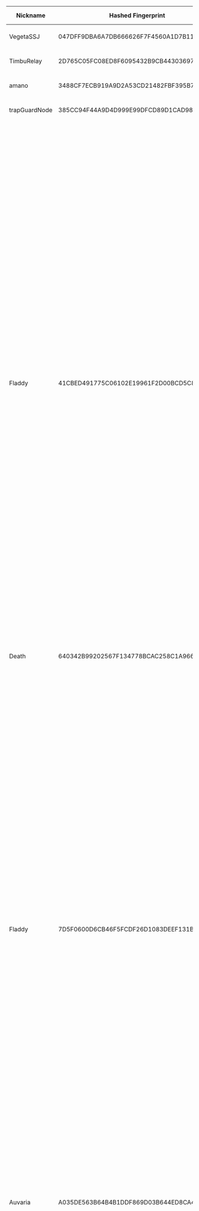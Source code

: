 | Nickname |  Hashed Fingerprint	| Or Addresses | Contact | Running | Flags | Last Seen | First Seen | Last Restarted | Advertised Bandwidth | Platform | Version | Version Status | Recommended Version | Verified hostnames | Exit policy |
|---|---|---|---|---|---|---|---|---|---|---|---|---|---|---|---|
|VegetaSSJ | 047DFF9DBA6A7DB666626F7F4560A1D7B1135F73 | ["217.123.114.168:9001"] | <myusernameis AT outlook DOT com> | true | Running, V2Dir, Valid | 2025-09-12 16:00:00 | 2025-09-12 16:00:00 | 2025-09-12 15:33:08 | 0 | Tor 0.4.8.17 on Linux | 0.4.8.17 | recommended | true | ["217-123-114-168.cable.dynamic.v4.ziggo.nl"] | ["reject *:*"]|
|TimbuRelay | 2D765C05FC08ED8F6095432B9CB443036975EEA1 | ["90.191.35.58:9443"] | N/A | true | Running, V2Dir, Valid | 2025-09-12 16:00:00 | 2025-09-12 16:00:00 | 2025-09-12 15:05:52 | 0 | Tor 0.4.8.17 on Linux | 0.4.8.17 | recommended | true | ["58-35-191-90.dyn.estpak.ee"] | ["reject *:*"]|
|amano | 3488CF7ECB919A9D2A53CD21482FBF395B721A96 | ["157.180.37.67:9001"] | Eder Nucci <eder nucci AT gmail dot com> | true | Running, V2Dir, Valid | 2025-09-12 16:00:00 | 2025-09-12 01:00:00 | 2025-09-12 00:58:11 | 0 | Tor 0.4.8.17 on Linux | 0.4.8.17 | recommended | true | ["static.67.37.180.157.clients.your-server.de"] | ["reject *:*"]|
|trapGuardNode | 385CC94F44A9D4D999E99DFCD89D1CAD98263405 | ["162.62.225.238:9001"] | your_email@example.com | true | Running, V2Dir, Valid | 2025-09-12 16:00:00 | 2025-09-12 14:00:00 | 2025-09-12 13:15:50 | 0 | Tor 0.4.8.17 on Linux | 0.4.8.17 | recommended | true | N/A | ["reject *:*"]|
|Fladdy | 41CBED491775C06102E19961F2D00BCD5C821CF5 | ["91.219.238.161:9006"] | FladloBillo22@proton.me | true | Exit, Running, V2Dir, Valid | 2025-09-12 16:00:00 | 2025-09-12 11:00:00 | 2025-09-12 09:54:50 | 0 | Tor 0.4.8.17 on Linux | 0.4.8.17 | recommended | true | N/A | ["reject 0.0.0.0/8:*","reject 169.254.0.0/16:*","reject 127.0.0.0/8:*","reject 192.168.0.0/16:*","reject 10.0.0.0/8:*","reject 172.16.0.0/12:*","reject 91.219.238.161:*","accept *:20-22","accept *:43","accept *:53","accept *:79-81","accept *:194","accept *:220","accept *:389","accept *:443","accept *:465","accept *:531","accept *:543-544","accept *:554","accept *:563","accept *:587","accept *:636","accept *:706","accept *:853","accept *:873","accept *:902-904","accept *:981","accept *:989-995","accept *:1194","accept *:1220","accept *:1293","accept *:1500","accept *:1533","accept *:1677","accept *:1723","accept *:1755","accept *:1863","accept *:2082","accept *:2083","accept *:2086-2087","accept *:2095-2096","accept *:2102-2104","accept *:3128","accept *:3690","accept *:4321","accept *:4643","accept *:5050","accept *:5190","accept *:5222-5223","accept *:5228","accept *:5900","accept *:6660-6669","accept *:6679","accept *:6697","accept *:8000","accept *:8008","accept *:8074","accept *:8080","accept *:8082","accept *:8087-8088","accept *:8332-8333","accept *:8443","accept *:8888","accept *:9418","accept *:9999","accept *:10000","accept *:11371","accept *:19294","accept *:19638","accept *:50002","accept *:64738","reject *:*"]|
|Death | 640342B99202567F134778BCAC258C1A966AD7EE | ["15.204.199.12:47474"] | nobody | true | Running, Valid | 2025-09-12 16:00:00 | 2025-09-12 13:00:00 | 2025-09-12 12:30:41 | 0 | Tor 0.4.8.16 on Linux | 0.4.8.16 | recommended | true | N/A | ["reject *:*"]|
|Fladdy | 7D5F0600D6CB46F5FCDF26D1083DEEF131BAC437 | ["91.219.238.161:9002"] | FladloBillo22@proton.me | true | Exit, Running, V2Dir, Valid | 2025-09-12 16:00:00 | 2025-09-12 11:00:00 | 2025-09-12 09:54:50 | 0 | Tor 0.4.8.17 on Linux | 0.4.8.17 | recommended | true | N/A | ["reject 0.0.0.0/8:*","reject 169.254.0.0/16:*","reject 127.0.0.0/8:*","reject 192.168.0.0/16:*","reject 10.0.0.0/8:*","reject 172.16.0.0/12:*","reject 91.219.238.161:*","accept *:20-22","accept *:43","accept *:53","accept *:79-81","accept *:194","accept *:220","accept *:389","accept *:443","accept *:465","accept *:531","accept *:543-544","accept *:554","accept *:563","accept *:587","accept *:636","accept *:706","accept *:853","accept *:873","accept *:902-904","accept *:981","accept *:989-995","accept *:1194","accept *:1220","accept *:1293","accept *:1500","accept *:1533","accept *:1677","accept *:1723","accept *:1755","accept *:1863","accept *:2082","accept *:2083","accept *:2086-2087","accept *:2095-2096","accept *:2102-2104","accept *:3128","accept *:3690","accept *:4321","accept *:4643","accept *:5050","accept *:5190","accept *:5222-5223","accept *:5228","accept *:5900","accept *:6660-6669","accept *:6679","accept *:6697","accept *:8000","accept *:8008","accept *:8074","accept *:8080","accept *:8082","accept *:8087-8088","accept *:8332-8333","accept *:8443","accept *:8888","accept *:9418","accept *:9999","accept *:10000","accept *:11371","accept *:19294","accept *:19638","accept *:50002","accept *:64738","reject *:*"]|
|Auvaria | A035DE563B64B4B1DDF869D03B644ED8CA44CF6B | ["5.255.102.162:9001","[2a04:52c0:107:6095::1]:9001"] | N/A | false | Running, V2Dir, Valid | 2025-09-12 04:00:00 | 2025-09-12 03:00:00 | 2025-09-12 02:19:44 | 0 | Tor 0.4.8.17 on Linux | 0.4.8.17 | recommended | true | N/A | ["reject *:*"]|
|Fladdy | A096CED80F44487F208CB9850E77A5AD6034F826 | ["91.219.238.161:9004"] | FladloBillo22@proton.me | true | Exit, Running, V2Dir, Valid | 2025-09-12 16:00:00 | 2025-09-12 11:00:00 | 2025-09-12 09:54:50 | 0 | Tor 0.4.8.17 on Linux | 0.4.8.17 | recommended | true | N/A | ["reject 0.0.0.0/8:*","reject 169.254.0.0/16:*","reject 127.0.0.0/8:*","reject 192.168.0.0/16:*","reject 10.0.0.0/8:*","reject 172.16.0.0/12:*","reject 91.219.238.161:*","accept *:20-22","accept *:43","accept *:53","accept *:79-81","accept *:194","accept *:220","accept *:389","accept *:443","accept *:465","accept *:531","accept *:543-544","accept *:554","accept *:563","accept *:587","accept *:636","accept *:706","accept *:853","accept *:873","accept *:902-904","accept *:981","accept *:989-995","accept *:1194","accept *:1220","accept *:1293","accept *:1500","accept *:1533","accept *:1677","accept *:1723","accept *:1755","accept *:1863","accept *:2082","accept *:2083","accept *:2086-2087","accept *:2095-2096","accept *:2102-2104","accept *:3128","accept *:3690","accept *:4321","accept *:4643","accept *:5050","accept *:5190","accept *:5222-5223","accept *:5228","accept *:5900","accept *:6660-6669","accept *:6679","accept *:6697","accept *:8000","accept *:8008","accept *:8074","accept *:8080","accept *:8082","accept *:8087-8088","accept *:8332-8333","accept *:8443","accept *:8888","accept *:9418","accept *:9999","accept *:10000","accept *:11371","accept *:19294","accept *:19638","accept *:50002","accept *:64738","reject *:*"]|
|oimnidtx | A3159EAEC5290671EA9400F6E068E40EE11EF48D | ["31.17.44.37:9001"] | oimnidtx@4wrd.cc | true | Running, V2Dir, Valid | 2025-09-12 16:00:00 | 2025-09-12 11:00:00 | 2025-09-12 10:04:26 | 0 | Tor 0.4.8.17 on Linux | 0.4.8.17 | recommended | true | ["ip1f112c25.dynamic.kabel-deutschland.de"] | ["reject *:*"]|
|operaTor | BB9C19BDE42CCAE091FD3854DC6B02AF55808D54 | ["162.202.107.146:8443"] | torrelay_operator.isothermally@8shield.net | false | Running, V2Dir, Valid | 2025-09-12 13:00:00 | 2025-09-12 00:00:00 | 2025-09-11 22:50:32 | 61555 | Tor 0.4.8.17 on Linux | 0.4.8.17 | recommended | true | N/A | ["reject *:*"]|
|trapGuardNode | C5146AC9F1565FA755498F7DE976141F1629B3A1 | ["162.62.225.238:9001"] | your_email@example.com | false | Running, V2Dir, Valid | 2025-09-12 14:00:00 | 2025-09-12 14:00:00 | 2025-09-10 09:04:07 | 188862 | Tor 0.4.8.17 on Linux | 0.4.8.17 | recommended | true | N/A | ["reject *:*"]|
|Fladdy | C58456A01D392904530CE0A17131ADF6540A7D11 | ["91.219.238.161:9000"] | FladloBillo22@proton.me | true | Exit, Running, V2Dir, Valid | 2025-09-12 16:00:00 | 2025-09-12 11:00:00 | 2025-09-12 09:54:50 | 0 | Tor 0.4.8.17 on Linux | 0.4.8.17 | recommended | true | N/A | ["reject 0.0.0.0/8:*","reject 169.254.0.0/16:*","reject 127.0.0.0/8:*","reject 192.168.0.0/16:*","reject 10.0.0.0/8:*","reject 172.16.0.0/12:*","reject 91.219.238.161:*","accept *:20-22","accept *:43","accept *:53","accept *:79-81","accept *:194","accept *:220","accept *:389","accept *:443","accept *:465","accept *:531","accept *:543-544","accept *:554","accept *:563","accept *:587","accept *:636","accept *:706","accept *:853","accept *:873","accept *:902-904","accept *:981","accept *:989-995","accept *:1194","accept *:1220","accept *:1293","accept *:1500","accept *:1533","accept *:1677","accept *:1723","accept *:1755","accept *:1863","accept *:2082","accept *:2083","accept *:2086-2087","accept *:2095-2096","accept *:2102-2104","accept *:3128","accept *:3690","accept *:4321","accept *:4643","accept *:5050","accept *:5190","accept *:5222-5223","accept *:5228","accept *:5900","accept *:6660-6669","accept *:6679","accept *:6697","accept *:8000","accept *:8008","accept *:8074","accept *:8080","accept *:8082","accept *:8087-8088","accept *:8332-8333","accept *:8443","accept *:8888","accept *:9418","accept *:9999","accept *:10000","accept *:11371","accept *:19294","accept *:19638","accept *:50002","accept *:64738","reject *:*"]|
|Glaciermonk6 | D16C4CC4B09B5DD3EAE5E29C5A360CAF3EDDE55D | ["178.128.43.7:443","[2a03:b0c0:1:e0::ad0e:1]:443"] | glaciermonk@outlook.com | true | Running, Valid | 2025-09-12 16:00:00 | 2025-09-12 08:00:00 | 2025-09-12 07:29:51 | 0 | Tor 0.4.8.17 on Linux | 0.4.8.17 | recommended | true | N/A | ["reject *:*"]|
|t0nBr0n | DA2381CDA496CA978583BD333AC842B8E95E06A2 | ["46.165.193.215:9100"] | tonbron@tuta.io | true | Exit, Running, V2Dir, Valid | 2025-09-12 16:00:00 | 2025-09-12 14:00:00 | 2025-09-12 13:42:03 | 0 | Tor 0.4.8.17 on Linux | 0.4.8.17 | recommended | true | N/A | ["reject 0.0.0.0/8:*","reject 169.254.0.0/16:*","reject 127.0.0.0/8:*","reject 192.168.0.0/16:*","reject 10.0.0.0/8:*","reject 172.16.0.0/12:*","reject 46.165.193.215:*","accept *:20-21","accept *:43","accept *:53","accept *:80-90","accept *:110","accept *:143","accept *:220","accept *:443","accept *:873","accept *:989-990","accept *:991","accept *:992","accept *:993","accept *:995","accept *:1194","accept *:4321","accept *:5222-5223","accept *:5228","accept *:9418","accept *:11371","accept *:64738","reject *:*"]|
|LoVeYoU | DB31CE134C380D655E33D9EFDC7638593D113335 | ["209.126.13.182:9001","[2605:a140:2280:5070::1]:9001"] | nononolovenononolove@gmail.com | true | Running, V2Dir, Valid | 2025-09-12 16:00:00 | 2025-09-12 04:00:00 | 2025-09-12 03:47:40 | 0 | Tor 0.4.8.10 on Linux | 0.4.8.10 | recommended | true | ["vmi2805070.contaboserver.net"] | ["reject *:*"]|
|oimnidtx | FF56C698024E563252C6770C6FAAA035CFEF808D | ["31.17.44.37:9001"] | oimnidtx@4wrd.cc | false | Running, V2Dir, Valid | 2025-09-12 12:00:00 | 2025-09-12 12:00:00 | 2025-09-12 11:14:52 | 0 | Tor 0.4.8.17 on Linux | 0.4.8.17 | recommended | true | ["ip1f112c25.dynamic.kabel-deutschland.de"] | ["reject *:*"]|
